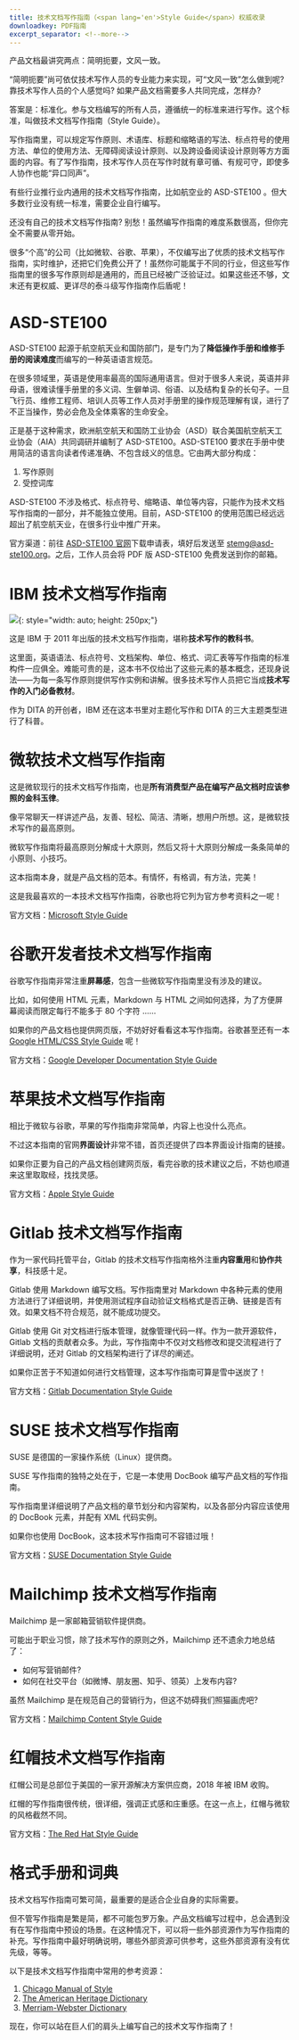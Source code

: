 ```yaml
---
title: 技术文档写作指南（<span lang='en'>Style Guide</span>）权威收录
downloadkey: PDF指南
excerpt_separator: <!--more-->
---
```


产品文档最讲究两点：简明扼要，文风一致。

“简明扼要”尚可依仗技术写作人员的专业能力来实现，可“文风一致”怎么做到呢? 靠技术写作人员的个人感觉吗? 如果产品文档需要多人共同完成，怎样办?

<!--more-->

答案是：标准化。参与文档编写的所有人员，遵循统一的标准来进行写作。这个标准，叫做技术文档写作指南（<span lang='en'>Style Guide</span>）。

写作指南里，可以规定写作原则、术语库、标题和缩略语的写法、标点符号的使用方法、单位的使用方法、无障碍阅读设计原则、以及跨设备阅读设计原则等方方面面的内容。有了写作指南，技术写作人员在写作时就有章可循、有规可守，即使多人协作也能“异口同声”。

有些行业推行业内通用的技术文档写作指南，比如航空业的 <span lang='en'>ASD-STE100</span> 。但大多数行业没有统一标准，需要企业自行编写。

还没有自己的技术文档写作指南? 别愁！虽然编写作指南的难度系数很高，但你完全不需要从零开始。

很多“个高”的公司（比如微软、谷歌、苹果），不仅编写出了优质的技术文档写作指南，实时维护，还把它们免费公开了！虽然你可能属于不同的行业，但这些写作指南里的很多写作原则却是通用的，而且已经被广泛验证过。如果这些还不够，文末还有更权威、更详尽的泰斗级写作指南作后盾呢！


# <span lang='en'>ASD-STE100</span>

<span lang="en">ASD-STE100</span> 起源于航空航天业和国防部门，是专门为了**降低操作手册和维修手册的阅读难度**而编写的一种英语语言规范。

在很多领域里，英语是使用率最高的国际通用语言。但对于很多人来说，英语并非母语，很难读懂手册里的多义词、生僻单词、俗语、以及结构复杂的长句子。一旦飞行员、维修工程师、培训人员等工作人员对手册里的操作规范理解有误，进行了不正当操作，势必会危及全体乘客的生命安全。

正是基于这种需求，欧洲航空航天和国防工业协会（<span lang='en'>ASD</span>）联合美国航空航天工业协会（<span lang='en'>AIA</span>）共同调研并编制了 <span lang="en">ASD-STE100</span>。<span lang="en">ASD-STE100</span> 要求在手册中使用简洁的语言向读者传递准确、不包含歧义的信息。它由两大部分构成：
1. 写作原则
2. 受控词库

<span lang="en">ASD-STE100</span> 不涉及格式、标点符号、缩略语、单位等内容，只能作为技术文档写作指南的一部分，并不能独立使用。目前，<span lang="en">ASD-STE100</span> 的使用范围已经远远超出了航空航天业，在很多行业中推广开来。

官方渠道：前往 [<span lang="en">ASD-STE100</span> 官网](http://www.asd-ste100.org/request.html)下载申请表，填好后发送至 <span lang='en'>stemg@asd-ste100.org</span>。之后，工作人员会将 <span lang='en'>PDF</span> 版 <span lang='en'>ASD-STE100</span> 免费发送到你的邮箱。

# <span lang='en'>IBM</span> 技术文档写作指南

![](https://img2.doubanio.com/view/subject/l/public/s6684491.jpg){: style="width: auto; height: 250px;"}

这是 <span lang='en'>IBM</span> 于 <span lang='en'>2011</span> 年出版的技术文档写作指南，堪称**技术写作的教科书**。

这里面，英语语法、标点符号、文档架构、单位、格式、词汇表等写作指南的标准构件一应俱全。难能可贵的是，这本书不仅给出了这些元素的基本概念，还现身说法——为每一条写作原则提供写作实例和讲解。很多技术写作人员把它当成**技术写作的入门必备教材**。

作为 <span lang='en'>DITA</span> 的开创者，<span lang='en'>IBM</span> 还在这本书里对主题化写作和 <span lang='en'>DITA</span> 的三大主题类型进行了科普。

# 微软技术文档写作指南

这是微软现行的技术文档写作指南，也是**所有消费型产品在编写产品文档时应该参照的金科玉律**。

像平常聊天一样讲述产品，友善、轻松、简洁、清晰，想用户所想。这，是微软技术写作的最高原则。

微软写作指南将最高原则分解成十大原则，然后又将十大原则分解成一条条简单的小原则、小技巧。

这本指南本身，就是产品文档的范本。有情怀，有格调，有方法，完美！

这是我最喜欢的一本技术文档写作指南，谷歌也将它列为官方参考资料之一呢！

官方文档：<span lang="en">[Microsoft Style Guide](https://docs.microsoft.com/zh-cn/style-guide/welcome/)</span>

# 谷歌开发者技术文档写作指南

谷歌写作指南非常注重**屏幕感**，包含一些微软写作指南里没有涉及的建议。

比如，如何使用 <span lang='en'>HTML</span> 元素，<span lang='en'>Markdown</span> 与 <span lang='en'>HTML</span> 之间如何选择，为了方便屏幕阅读而限定每行不能多于 <span lang='en'>80</span> 个字符 …… 

如果你的产品文档也提供网页版，不妨好好看看这本写作指南。谷歌甚至还有一本 <span lang="en">[Google HTML/CSS Style Guide](https://google.github.io/styleguide/htmlcssguide.html)</span> 呢！

官方文档：<span lang="en">[Google Developer Documentation Style Guide](https://developers.google.cn/style)</span>

# 苹果技术文档写作指南

相比于微软与谷歌，苹果的写作指南非常简单，内容上也没什么亮点。

不过这本指南的官网**界面设计**非常不错，首页还提供了四本界面设计指南的链接。

如果你正要为自己的产品文档创建网页版，看完谷歌的技术建议之后，不妨也顺道来这里取取经，找找灵感。

官方文档：<span lang="en">[Apple Style Guide](https://help.apple.com/applestyleguide/#/)</span>

# <span lang='en'>Gitlab</span> 技术文档写作指南

作为一家代码托管平台，<span lang='en'>Gitlab</span> 的技术文档写作指南格外注重**内容重用**和**协作共享**，科技感十足。

<span lang='en'>Gitlab</span> 使用 <span lang='en'>Markdown</span> 编写文档。写作指南里对 <span lang='en'>Markdown</span> 中各种元素的使用方法进行了详细说明，并使用测试程序自动验证文档格式是否正确、链接是否有效。如果文档不符合规范，就不能成功提交。

<span lang='en'>Gitlab</span> 使用 <span lang='en'>Git</span> 对文档进行版本管理，就像管理代码一样。作为一款开源软件，<span lang='en'>Gitlab</span> 文档的贡献者众多。为此，写作指南中不仅对文档修改和提交流程进行了详细说明，还对 <span lang='en'>Gitlab</span> 的文档架构进行了详尽的阐述。

如果你正苦于不知道如何进行文档管理，这本写作指南可算是雪中送炭了！

官方文档：<span lang="en">[Gitlab Documentation Style Guide](https://docs.gitlab.com/ee/development/documentation/styleguide/index.html)</span>

# <span lang='en'>SUSE</span> 技术文档写作指南

<span lang='en'>SUSE</span> 是德国的一家操作系统（<span lang='en'>Linux</span>）提供商。

<span lang='en'>SUSE</span> 写作指南的独特之处在于，它是一本使用 <span lang='en'>DocBook</span> 编写产品文档的写作指南。

写作指南里详细说明了产品文档的章节划分和内容架构，以及各部分内容应该使用的 <span lang='en'>DocBook</span> 元素，并配有 <span lang='en'>XML</span> 代码实例。

如果你也使用 <span lang='en'>DocBook</span>，这本技术写作指南可不容错过哦！

官方文档：<span lang="en">[SUSE Documentation Style Guide](https://documentation.suse.com/en-us/style/current/single-html/docu_styleguide/#)</span>

# <span lang='en'>Mailchimp</span> 技术文档写作指南

<span lang='en'>Mailchimp</span> 是一家邮箱营销软件提供商。

可能出于职业习惯，除了技术写作的原则之外，<span lang='en'>Mailchimp</span> 还不遗余力地总结了：
- 如何写营销邮件?
- 如何在社交平台（如微博、朋友圈、知乎、领英）上发布内容?

虽然 <span lang='en'>Mailchimp</span> 是在规范自己的营销行为，但这不妨碍我们照猫画虎吧?

官方文档：<span lang="en">[Mailchimp Content Style Guide](https://styleguide.mailchimp.com/)</span>

# 红帽技术文档写作指南

红帽公司是总部位于美国的一家开源解决方案供应商，2018 年被 IBM 收购。

红帽的写作指南很传统，很详细，强调正式感和庄重感。在这一点上，红帽与微软的风格截然不同。

官方文档：<span lang="en">[The Red Hat Style Guide](http://stylepedia.net/style/)</span>

# 格式手册和词典

技术文档写作指南可繁可简，最重要的是适合企业自身的实际需要。

但不管写作指南是繁是简，都不可能包罗万象。产品文档编写过程中，总会遇到没有在写作指南中预设的场景。在这种情况下，可以将一些外部资源作为写作指南的补充。写作指南中最好明确说明，哪些外部资源可供参考，这些外部资源有没有优先级，等等。

以下是技术文档写作指南中常用的参考资源：
1. <span lang='en'>[Chicago Manual of Style](https://www.chicagomanualofstyle.org/home.html)</span>
2. <span lang="en">[The American Heritage Dictionary](https://ahdictionary.com/)</span>
3. <span lang="en">[Merriam-Webster Dictionary](https://www.merriam-webster.com/)</span>

现在，你可以站在巨人们的肩头上编写自己的技术文写作指南了！



